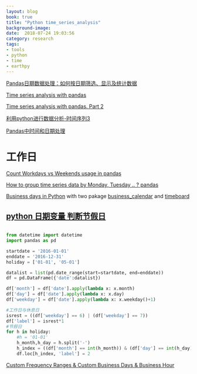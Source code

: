 ```yaml
---
layout: blog
book: true
title: "Python time_series_analysis"
background-image:  
date:  2018-07-24 19:03:56
category: research
tags:
- tools
- python
- time
- earthpy
---
```

[Pandas日期数据处理：如何按日期筛选、显示及统计数据](https://www.jianshu.com/p/b91e3ae940ec)

[Time series analysis with pandas](http://earthpy.org/pandas-basics.html)

[Time series analysis with pandas. Part 2](http://earthpy.org/time_series_analysis_with_pandas_part_2.html)

[利用python进行数据分析-时间序列3](https://blog.csdn.net/zhuhengv/article/details/52331572)

[Pandas中时间和日期处理](https://www.jianshu.com/p/96ea42c58abe)

# 工作日

[Count Workdays vs Weekends usage in pandas](https://stackoverflow.com/questions/46129799/count-workdays-vs-weekends-usage-in-pandas)

[How to group time series data by Monday, Tuesday .. ? pandas](https://stackoverflow.com/questions/28729710/how-to-group-time-series-data-by-monday-tuesday-pandas)

[Business days in Python](https://stackoverflow.com/questions/2224742/business-days-in-python) with two pakage [business_calendar](https://pypi.org/project/business_calendar/)  and [timeboard](https://github.com/mmamaev/timeboard)

## [python 日期变量 判断节假日](http://bbs.pinggu.org/thread-5980288-1-1.html)

```python

from datetime import datetime
import pandas as pd

startdate = '2016-01-01'
enddate = '2016-12-31'
holiday = ['01-01', '05-01']

datalist = list(pd.date_range(start=startdate, end=enddate))
df = pd.DataFrame({'date':datalist})

df['month'] = df['date'].apply(lambda x: x.month) 
df['day'] = df['date'].apply(lambda x: x.day) 
df['weekday'] = df['date'].apply(lambda x: x.weekday()+1)

#工作日与休息日
isrest = ((df['weekday'] == 6) | (df['weekday'] == 7))  
df['label'] = isrest*1
#节假日
for h in holiday:
    #h = '01-01'
    h_month,h_day = h.split('-')
    h_index = ((df['month'] == int(h_month)) & (df['day'] == int(h_day)))
    df.loc[h_index, 'label'] = 2

```

[Custom Frequency Ranges & Custom Business Days & Business Hour](https://pandas.pydata.org/pandas-docs/stable/timeseries.html)
